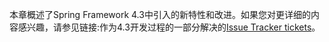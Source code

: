 本章概述了Spring Framework 4.3中引入的新特性和改进。如果您对更详细的内容感兴趣，请参见链接:作为4.3开发过程的一部分解决的[Issue Tracker tickets](https://jira.spring.io/issues/?jql=project%20%3D%20SPR%20AND%20fixVersion%20in%20%28%224.3%20RC1%22%2C%20%224.3%20RC2%22%2C%20%224.3%20GA%22%29%20ORDER%20BY%20issuetype%20DESC&startIndex=50)。

